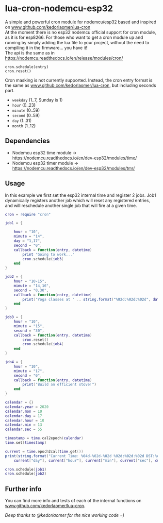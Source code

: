 # lua-cron-nodemcu-esp32
A simple and powerful cron module for nodemcu/esp32 based and inspired on www.github.com/kedorlaomer/lua-cron <br/>
At the moment there is no esp32 nodemcu official support for cron module, as it is for esp8266. For those who want to get a cron module up and running by simply adding the lua file to your project, without the need to compiling it in the firmware... you have it! <br/>
The api is the same as in https://nodemcu.readthedocs.io/en/release/modules/cron/ <br/>

<code>cron.schedule(entry) </code> <br/>
<code>cron.reset() </code> <br/>

Cron masking is not currently supported. Instead, the cron entry format is the same as www.github.com/kedorlaomer/lua-cron, but including seconds part. <br/>

* <code>weekday</code> (1..7, Sunday is 1)
* <code>hour</code> (0..23)
* <code>minute</code> (0..59)
* <code>second</code> (0..59)
* <code>day</code> (1..31)
* <code>month</code> (1..12)

## Dependencies
* Nodemcu esp32 time module -> https://nodemcu.readthedocs.io/en/dev-esp32/modules/time/
* Nodemcu esp32 timer module -> https://nodemcu.readthedocs.io/en/dev-esp32/modules/tmr/

## Usage
In this example we first set the esp32 internal time and register 2 jobs. Job1 dynamically registers another job which will reset any registered entries,
and will reschedule another single job that will fire at a given time.

```lua
cron = require "cron"

job1 = {

    hour = "10",
    minute = "14",
    day = "1,17",
    second = "0",
    callback = function(entry, datetime)
        print "Going to work..."
        cron.schedule(job3)
    end
}

job2 = {
    hour = "10-15",
    minute = "14,16",
    second = "0,30",
    callback = function(entry, datetime)
        print("Yoga classes at " .. string.format("%02d:%02d:%02d", datetime.hour, datetime.min, datetime.sec))
    end
}

job3 = {
    hour = "10",
    minute = "15",
    second = "30",
    callback = function(entry, datetime)
        cron.reset()
        cron.schedule(job4)
    end
}

job4 = {
    hour = "10",
    minute = "17",
    second = "0",
    callback = function(entry, datetime)
        print("Build an efficient stove!")
    end
}

calendar = {}
calendar.year = 2020
calendar.mon = 10
calendar.day = 17
calendar.hour = 10
calendar.min = 13
calendar.sec = 55

timestamp = time.cal2epoch(calendar)
time.set(timestamp)

current = time.epoch2cal(time.get())
print(string.format("Current Time: %04d-%02d-%02d %02d:%02d:%02d DST:%d", current["year"], current["mon"],
    current["day"], current["hour"], current["min"], current["sec"], current["dst"]))

cron.schedule(job1)
cron.schedule(job2)

```

## Further info
You can find more info and tests of each of the internal functions on www.github.com/kedorlaomer/lua-cron. <br/>

*Deep thanks to @kedorlaomer for the nice working code =)*

